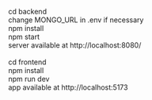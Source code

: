 cd backend<br>
change MONGO_URL in .env if necessary <br>
npm install <br>
npm start <br>
server available at  http://localhost:8080/ <br>
<br>
cd frontend <br>
npm install <br>
npm run dev <br>
app available at  http://localhost:5173 <br>
